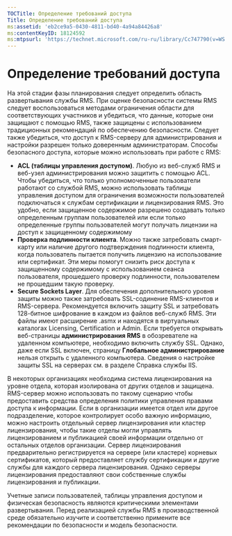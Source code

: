 ```yaml
---
TOCTitle: Определение требований доступа
Title: Определение требований доступа
ms:assetid: 'eb2ce9a5-0430-4811-bd40-4a94a84426a8'
ms:contentKeyID: 18124592
ms:mtpsurl: 'https://technet.microsoft.com/ru-ru/library/Cc747790(v=WS.10)'
---
```


Определение требований доступа
==============================

На этой стадии фазы планирования следует определить область развертывания службы RMS. При оценке безопасности системы RMS следует воспользоваться методами ограничения области для соответствующих участников и убедиться, что данные, которые они защищают с помощью RMS, также защищены с использованием традиционных рекомендаций по обеспечению безопасности. Следует также убедиться, что доступ к RMS-серверу для администрирования и настройки разрешен только доверенным администраторам. Способы безопасного доступа, которые можно использовать при работе с RMS:

-   **ACL (таблицы управления доступом)**. Любую из веб-служб RMS и веб-узел администрирования можно защитить с помощью ACL. Чтобы убедиться, что только уполномоченные пользователи работают со службой RMS, можно использовать таблицы управления доступом для ограничения возможности пользователей подключаться к службам сертификации и лицензирования RMS. Это удобно, если защищенное содержимое разрешено создавать только определенным группам пользователей или если только определенные группы пользователей могут получать лицензии на доступ к защищенному содержимому
-   **Проверка подлинности клиента**. Можно также затребовать смарт-карту или наличие другого подтверждения подлинности клиента, когда пользователь пытается получить лицензию на использование или сертификат. Эти меры помогут снизить риск доступа к защищенному содержимому с использованием сеанса пользователя, прошедшего проверку подлинности, пользователем не прошедшим такую проверку.
-   **Secure Sockets Layer**. Для обеспечения дополнительного уровня защиты можно также затребовать SSL-содинение RMS-клиентов и RMS-сервера. Рекомендуется включить защиту SSL и затребовать 128-битное шифрование в каждом из файлов веб-служб RMS. Эти файлы имеют расширение .asmx и находятся в виртуальных каталогах Licensing, Certification и Admin. Если требуется открывать веб-страницы **администрирования RMS** в обозревателе на удаленном компьютере, необходимо включить службу SSL. Однако, даже если SSL включен, страницу **Глобальное администрирование** нельзя открыть с удаленного компьютера.
    Cведения о настройке защиты SSL на серверах см. в разделе Справка службы IIS.

В некоторых организациях необходима система лицензирования на уровне отдела, которая изолирована от других отделов и защищена. RMS-сервер можно использовать по такому сценарию чтобы предоставить средства определения политики управления правами доступа к информации. Если в организации имеется отдел или другое подразделение, которое контролирует особо важную информацию, можно настроить отдельный сервер лицензирования или кластер лицензирования, чтобы такие отделы могли управлять лицензированием и публикацией своей информации отдельно от остальных отделов организации. Cервер лицензирования предварительно регистрируется на сервере (или кластере) корневых сертификатов, который предоставляет службу сертификации и другие службы для каждого сервера лицензирования. Однако серверы лицензирования предоставляют свои собственные службы лицензирования и публикации.

Учетные записи пользователей, таблицы управления доступом и физическая безопасность являются критическими элементами развертывания. Перед реализацией службы RMS в производственной среде обязательно изучите и соответственно примените все рекомендации по безопасности и модель безопасности.
